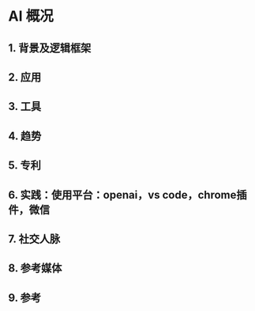 # AI 概况

## 1. 背景及逻辑框架
## 2. 应用
## 3. 工具
## 4. 趋势
## 5. 专利
## 6. 实践：使用平台：openai，vs code，chrome插件，微信
## 7.  社交人脉
## 8. 参考媒体
## 9. 参考







